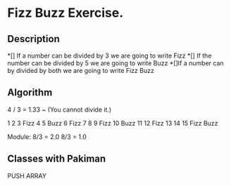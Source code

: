 # Fizz Buzz Exercise.

## Description

*[] If a number can be divided by 3 we are going to write Fizz
*[] If the number can be divided by 5 we are going to write Buzz
*[]If a number can by divided by both we are going to write Fizz Buzz

## Algorithm 

4 / 3 = 1.33 ~ (You cannot divide it.)

1
2
3 Fizz
4
5 Buzz
6 Fizz
7 
8 
9 Fizz
10 Buzz
11 
12 Fizz
13
14 
15 Fizz Buzz

Module: 
8/3 = 2.0 
8/3 = 1.0

## Classes with Pakiman 

PUSH ARRAY 